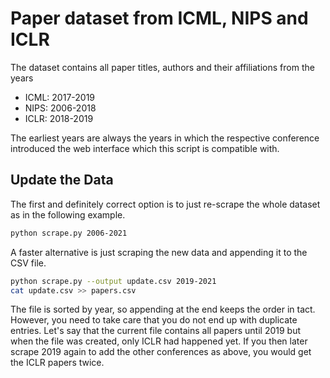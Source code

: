 # Paper dataset from ICML, NIPS and ICLR

The dataset contains all paper titles, authors and their affiliations from the
years

- ICML: 2017-2019
- NIPS: 2006-2018
- ICLR: 2018-2019

The earliest years are always the years in which the respective conference
introduced the web interface which this script is compatible with.

## Update the Data

The first and definitely correct option is to just re-scrape the whole dataset as in the
following example.
```sh
python scrape.py 2006-2021
```

A faster alternative is just scraping the new data and appending it to the CSV file.
```sh
python scrape.py --output update.csv 2019-2021
cat update.csv >> papers.csv
```
The file is sorted by year, so appending at the end keeps the order in tact. However, you
need to take care that you do not end up with duplicate entries. Let's say that the
current file contains all papers until 2019 but when the file was created, only ICLR had
happened yet. If you then later scrape 2019 again to add the other conferences as above,
you would get the ICLR papers twice.
